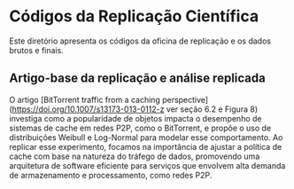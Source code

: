 # Códigos da Replicação Científica

Este diretório apresenta os códigos da oficina de replicação e os dados brutos e finais.

## Artigo-base da replicação e análise replicada

O artigo [BitTorrent traffic from a caching perspective](https://doi.org/10.1007/s13173-013-0112-z ver seção 6.2 e Figura 8) investiga como a popularidade de objetos impacta o desempenho de sistemas de cache em redes P2P, como o BitTorrent, e propõe o uso de distribuições Weibull e Log-Normal para modelar esse comportamento. Ao replicar esse experimento, focamos na importância de ajustar a política de cache com base na natureza do tráfego de dados, promovendo uma arquitetura de software eficiente para serviços que envolvem alta demanda de armazenamento e processamento, como redes P2P.

